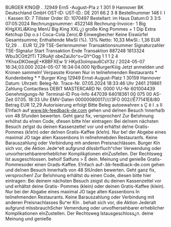 BURGER K!NG@ . .12949 Ern5 -August-P!a z 1 301 9 Hannover BK Deutschland GmbH OST-ID: UST-ID.: DE 201 66.2 3 8 Bestellnummer 148 I: I : Kassen ID: 7 Tillster Order ID: 1070497 Bestellart: im Haus Datum:0 3 3:5 07:05:2024 Rechnungsnummer: 4522148 Rechnung-Invoice- 1 Big KHgXXLi&King MenU Big King XXL·¿) große King Pommes + 1 Dip Extra Ketchup Dip o.s I Coca-Cola Zero(.© Einwegbecher Keine Eiswürfel Gesamtsumme; Enthaltende MwSI (%). 13% Netto: 10,33 MwSl.: 1,36 EUR 12,29 . . EUR 12,29 TSE-Serlennummer Transaktionsnummer Signaturzahler TSE-Slgnalur Start Transaktion Ende Transaktion 887248 1813324 Wbu3CGtt2fTi T2RuAjt obeZalJlo^o+QY^Oqg 1 1 1 2 4 YKhsxDKOeegE+KBBFXEw 1\/ HKyd3olmpau6CsY3z / 2024-05-07 16:34;03.000 2024-05-07 16:34:04.000 NjrBurgerKiiig Jetzt anmelden und Kronen sammeln! Verpasste Kronen Nur in teilnehmenden Restaurants * Kundenbeleg * * Burger King 12949 Ernst-August-Platz 1 30159 Hannover Datum: Uhrzeit: Beleg-Nr. Trace-Nr. 07.05.2024 18:33:46 Uhr 2461 219861 Zahlung Contactless DEBIT MASTERCARD Nr. 0000 VU-Nr 601004439 Genehmigungs-Nr Terminal-ID Pos-Info 447039 64018361 00 075 00 AS-Zeit 07.05. 18:33 Uhr EMV-Daten 00000080017////3FO 002//Ế77141E8/80 Betrag EUR 12,29 Autorisierung erfolgt Bitte Beleg autoewahren s Ç ẽ I .s II E!nfach auf www.bk-feedback-de.com gehen und de!nen Besuch !nnerha!b von 48 Sfunden bewerten. Geht ganz fix, versprochen! Zur Be!ohnung erhöhst du e!nen Code, d!esen bitte h!er eintragen: Bei de!nem nächsten Besuch ze!gst du deinen Kassenzette! vor und erhä!tst de!ne Gratis- Pommes (k!e!n) oder de!nen Gratis-Kaffee (k!e!n). Nur be! der Abgebe eines maximal JO tage alien Kassenbons In rellnehmebden Restauranfs. Keine Barauszahlung oder Verbindung mh anderen Preisnachlässen. Burger Kln sich vor, die Aktion Jede^elt aufgrund dilssbrfluch^cher Verwendung oder unvorhersehbarererhebllcher Komplikationen elnZusfellen. Der Rechtsweg Ist ausgeschlossen. behoif Satfuns > Ế dein. Meinung und genieße Gratis-Pommesoder einen Grads-Kaffee. E!nfach auf-.bk-feedback-de.com gehen und de!nen Besuch lnnerha!b von 48 StUnden bewerten. Geht ganz fix, versprochen! Zur Be!ohnung erhältst du einen Code, diesen bitte hier eintragen: Bei deinem nächsten Besuch zeigst du deinen Kassenzettel vor und erhältst deine Gratis- Pommes (klein) oder deinen Gratis-Kaffee (klein). Nur bei der Abgabe eines maximal JO tage alten Kassenbons In teilnehmenden Restaurants. Keine Barauszahlung oder Verbindung mit anderen Preisnachlasses Bu^er KIn . behait sich vor, die Aktion Jederalt aufgrund mlssbrauchScher Vemendung oder unvofhersehbarer erheblicher Komplikationen elnZustellen. Der Rechtsweg lstausgeschloss¿n. deine Meinung und genieße